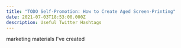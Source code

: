 ```yaml
---
title: "TODO Self-Promotion: How to Create Aged Screen-Printing"
date: 2021-07-03T18:53:00.000Z
description: Useful Twitter Hashtags
---
```

marketing materials I've created
